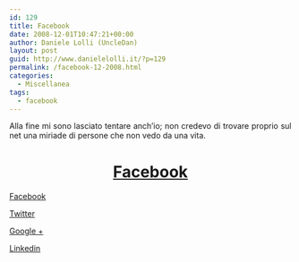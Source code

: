 ```yaml
---
id: 129
title: Facebook
date: 2008-12-01T10:47:21+00:00
author: Daniele Lolli (UncleDan)
layout: post
guid: http://www.danielelolli.it/?p=129
permalink: /facebook-12-2008.html
categories:
  - Miscellanea
tags:
  - facebook
---
```

<p style="text-align: justify;">
  Alla fine mi sono lasciato tentare anch&#8217;io; non credevo di trovare proprio sul net una miriade di persone che non vedo da una vita.
</p>

<h1 style="text-align: center;">
  <a href="http://www.facebook.com/profile.php?id=1661894139&ref=profile" target="_blank">Facebook</a>
</h1>

<div class="container_share">
  <a href="http://www.facebook.com/sharer.php?u=http://www.danielelolli.it/facebook-12-2008.html&t=Facebook" target="_blank" class="button_purab_share facebook"><span><i class="icon-facebook"></i></span>
  
  <p>
    Facebook
  </p></a> 
  
  <a href="http://twitter.com/share?url=http://www.danielelolli.it/facebook-12-2008.html&text=Facebook" target="_blank" class="button_purab_share twitter"><span><i class="icon-twitter"></i></span>
  
  <p>
    Twitter
  </p></a> 
  
  <a href="https://plus.google.com/share?url=http://www.danielelolli.it/facebook-12-2008.html" target="_blank" class="button_purab_share google-plus"><span><i class="icon-google-plus"></i></span>
  
  <p>
    Google +
  </p></a> 
  
  <a href="http://www.linkedin.com/shareArticle?mini=true&url=http://www.danielelolli.it/facebook-12-2008.html&title=Facebook" target="_blank" class="button_purab_share linkedin"><span><i class="icon-linkedin"></i></span>
  
  <p>
    Linkedin
  </p></a>
</div>